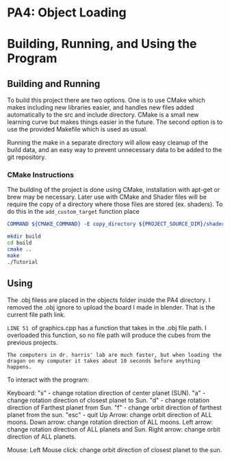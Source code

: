 # PA4: Object Loading
# Building, Running, and Using the Program


## Building and Running
To build this project there are two options. One is to use CMake which makes including new libraries easier, and handles new files added automatically to the src and include directory. CMake is a small new learning curve but makes things easier in the future.
The second option is to use the provided Makefile which is used as usual.

Running the make in a separate directory will allow easy cleanup of the build data, and an easy way to prevent unnecessary data to be added to the git repository.  

### CMake Instructions
The building of the project is done using CMake, installation with apt-get or brew may be necessary. Later use with CMake and Shader files will be require the copy of a directory where those files are stored (ex. shaders). To do this in the ```add_custom_target``` function place 
```cmake
COMMAND ${CMAKE_COMMAND} -E copy_directory ${PROJECT_SOURCE_DIR}/shaders/ ${CMAKE_CURRENT_BINARY_DIR}/shaders
```

```bash
mkdir build
cd build
cmake ..
make
./Tutorial
```
## Using

The .obj filess are placed in the objects folder inside the PA4 directory. I removed the .obj ignore to upload the board I made in blender. That is the current file path link.

```LINE 51 ```of graphics.cpp has a function that takes in the .obj file path. I overloaded this function, so no file path will produce the cubes from the previous projects.

```
The computers in dr. harris' lab are much faster, but when loading the dragon on my computer it takes about 10 seconds before anything happens.
```

To interact with the program:

Keyboard:
"s" - change rotation direction of center planet (SUN).
"a" - change rotation direction of closest planet to Sun.
"d" - change rotation direction of Farthest planet from Sun.
"f" - change orbit direction of farthest planet from the sun.
"esc" - quit
Up Arrow: change orbit direction of ALL moons.
Down arrow: change rotation direction of ALL moons.
Left arrow: change rotation direction of ALL planets and Sun.
Right arrow: change orbit direction of ALL planets.

Mouse:
Left Mouse click: change orbit direction of closest planet to the sun.





